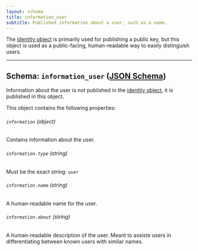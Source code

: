 ```yaml
---
layout: schema
title: information_user
subtitle: Published information about a user, such as a name.
---
```



The [identity object](/schema/identity/) is primarily used for publishing
a public key, but this object is used as a public-facing, human-readable
way to easily distinguish users.

---

## Schema: `information_user` ([JSON Schema][schema])

Information about the user is *not* published in the [identity object](/schema/identity/),
it is published in this object.

This object contains the following properties:

###### `information` *(object)*

Contains information about the user.

###### `information.type` *(string)*

Must be the exact string: `user`

###### `information.name` *(string)*

A human-readable name for the user.

###### `information.about` *(string)*

A human-readable description of the user. Meant to assiste users in differentiating between
known users with similar names.


[schema]: https://github.com/sdmp/sdmp-schema/blob/master/schemas/information_user.json
